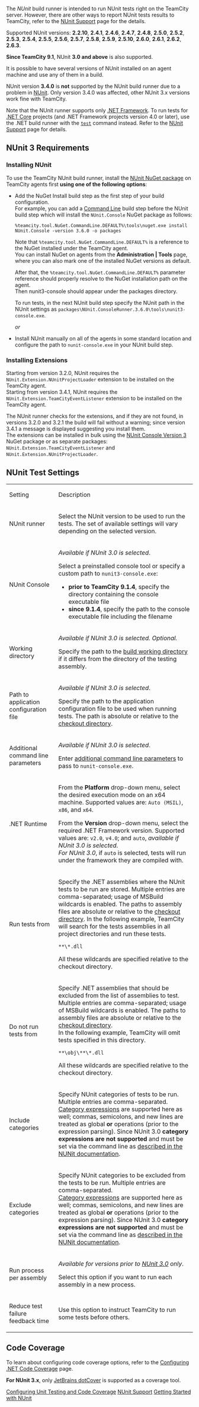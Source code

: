 [//]: # (title: NUnit)
[//]: # (auxiliary-id: NUnit)

The _NUnit_ build runner is intended to run NUnit tests right on the TeamCity server. However, there are other ways to report NUnit tests results to TeamCity, refer to the [NUnit Support](nunit-support.md) page for the details.

<tip include-id="supported-versions">
    
Supported NUnit versions: __2.2.10__, __2.4.1__, __2.4.6__, __2.4.7__, __2.4.8__, __2.5.0__, __2.5.2__, __2.5.3__, __2.5.4__, __2.5.5__, __2.5.6__, __2.5.7__, __2.5.8__, __2.5.9__, __2.5.10__, __2.6.0__, __2.6.1__, __2.6.2__, __2.6.3__. 

__Since TeamCity 9.1__, NUnit __3.0 and above__ is also supported.

It is possible to have several versions of NUnit installed on an agent machine and use any of them in a build.

</tip>    

<warning include-id="supported-warning">
    
NUnit version __3.4.0__ is __not__ supported by the NUnit build runner due to a problem in [NUnit](https://github.com/nunit/docs/wiki/Release-Notes#issues-resolved-1). Only version 3.4.0 was affected, other NUnit 3.x versions work fine with TeamCity.
</warning>

Note that the NUnit runner supports only [.NET Framework](https://docs.microsoft.com/en-us/dotnet/framework/get-started/overview). To run tests for [.NET Core](https://docs.microsoft.com/en-us/dotnet/framework/get-started/net-core-and-open-source) projects (and .NET Framework projects version 4.0 or later), use the .NET build runner with the [`test`](https://docs.microsoft.com/en-us/dotnet/core/tools/dotnet-test) command instead. Refer to the [NUnit Support](nunit-support.md#Framework+Compatibility) page for details.

<anchor name="NUnit3Extensions"/>

## NUnit 3 Requirements
[//]: # (AltHead: NUnit3Extensions)

### Installing NUnit

<chunk include-id="installing-nunit">

To use the TeamCity NUnit build runner, install the [NUnit NuGet package](https://www.nuget.org/packages/NUnit/) on TeamCity agents first __using one of the following options__:
* Add the NuGet Install build step as the first step of your build configuration.   
For example, you can add a [Command Line](command-line.md) build step before the NUnit build step which will install the `NUnit.Console` NuGet package as follows:

    ```Shell
    %teamcity.tool.NuGet.CommandLine.DEFAULT%\tools\nuget.exe install NUnit.Console -version 3.6.0 -o packages
   
    ```
    
    Note that `%teamcity.tool.NuGet.CommandLine.DEFAULT%` is a reference to the NuGet installed under the TeamCity agent.   
    You can install NuGet on agents from the __Administration | Tools__ page, where you can also mark one of the installed NuGet versions as default.
    
    After that, the `%teamcity.tool.NuGet.CommandLine.DEFAULT%` parameter reference should properly resolve to the NuGet installation path on the agent.   
    Then nunit3-console should appear under the packages directory.   
    
    To run tests, in the next NUnit build step specify the NUnit path in the NUnit settings as `packages\NUnit.ConsoleRunner.3.6.0\tools\nunit3-console.exe`.   
    
    _or_

* Install NUnit manually on all of the agents in some standard location and configure the path to `nunit-console.exe` in your NUnit build step.

</chunk>

### Installing Extensions

Starting from version 3.2.0, NUnit requires the `NUnit.Extension.NUnitProjectLoader` extension to be installed on the TeamCity agent.    
Starting from version 3.4.1, NUnit requires the `NUnit.Extension.TeamCityEventListener` extension to be installed on the TeamCity agent.

The NUnit runner checks for the extensions, and if they are not found, in versions 3.2.0 and 3.2.1 the build will fail without a warning; since version 3.4.1 a message is displayed suggesting you install them.   
The extensions can be installed in bulk using the [NUnit Console Version 3](https://www.nuget.org/packages/NUnit.Console) NuGet package or as separate packages: `NUnit.Extension.TeamCityEventListener` and `NUnit.Extension.NUnitProjectLoader`.

<anchor name="NUnit-settings"/>

## NUnit Test Settings

<table><tr>
       
<td>

Setting

</td>
       
<td>

Description

</td></tr><tr>

<td id="runner">

<anchor name="NUnit-runner"/>

NUnit runner

</td>

<td>

Select the NUnit version to be used to run the tests. The set of available settings will vary depending on the selected version.

</td></tr><tr>

<td id="pathToNUnitConsoleTool">

<anchor name="NUnit-pathToNUnitConsoleTool"/>

NUnit Console

</td>

<td>

_Available if NUnit 3.0 is selected_.

Select a preinstalled console tool or specify a custom path to `nunit3-console.exe`:
* __prior to TeamCity 9.1.4__, specify the directory containing the console executable file
* __since 9.1.4__, specify the path to the console executable file including the filename

</td></tr><tr>

<td id="workingDirectory">

<anchor name="NUnit-workingDirectory"/>

Working directory

</td>

<td>

_Available if NUnit 3.0 is selected. Optional._

Specify the path to the [build working directory](build-working-directory.md) if it differs from the directory of the testing assembly.

</td></tr><tr>

<td id="appConfigFile">

<anchor name="NUnit-appConfigFile"/>

Path to application configuration file

</td>

<td>

_Available if NUnit 3.0 is selected_.

Specifу the path to the application configuration file to be used when running tests. The path is absolute or relative to the [checkout directory](build-checkout-directory.md).

</td></tr><tr>

<td id="NUnit-cmdParameters">

Additional command line parameters

</td>

<td>

_Available if NUnit 3.0 is selected_.

Enter [additional command line parameters](https://github.com/nunit/docs/wiki/Console-Command-Line) to pass to `nunit-console.exe`.


</td></tr><tr>

<td>

.NET Runtime


</td>

<td>

From the __Platform__ drop-down menu, select the desired execution mode on an x64 machine. Supported values are: `Auto (MSIL)`, `x86`, and `x64`.

From the __Version__ drop-down menu, select the required .NET Framework version. Supported values are: `v2.0`, `v4.0`; and `auto`, _available if NUnit 3.0 is selected_.    
_For NUnit 3.0_, if `auto` is selected, tests will run under the framework they are compiled with.

</td></tr><tr>

<td>

Run tests from


</td>

<td>

Specify the .NET assemblies where the NUnit tests to be run are stored. Multiple entries are comma-separated; usage of MSBuild wildcards is enabled. The paths to assembly files are absolute or relative to the [checkout directory](build-checkout-directory.md). In the following example, TeamCity will search for the tests assemblies in all project directories and run these tests.

```Shell
**\*.dll

```

<note>

All these wildcards are specified relative to the checkout directory.
</note>


</td></tr><tr>

<td>

Do not run tests from

</td>

<td>

Specify .NET assemblies that should be excluded from the list of assemblies to test. Multiple entries are comma-separated; usage of MSBuild wildcards is enabled. The paths to assembly files are absolute or relative to the [checkout directory](build-checkout-directory.md).   
In the following example, TeamCity will omit tests specified in this directory.


```Shell
**\obj\**\*.dll

```

<note>

All these wildcards are specified relative to the checkout directory.
</note>

</td></tr><tr>

<td>

Include categories

</td>

<td>

Specify NUnit categories of tests to be run. Multiple entries are comma-separated.    
[Category expressions](teamcity-nunit-test-launcher.md#Category+Expression) are supported here as well; commas, semicolons, and new lines are treated as global __or__ operations (prior to the expression parsing). Since NUnit 3.0 __category expressions are not supported__ and must be set via the command line as [described in the NUNit documentation](https://github.com/nunit/docs/wiki/Test-Selection-Language).

</td></tr><tr>

<td>

Exclude categories

</td>

<td>

Specify NUnit categories to be excluded from the tests to be run. Multiple entries are comma-separated.    
[Category expressions](teamcity-nunit-test-launcher.md#Category+Expression) are supported here as well; commas, semicolons, and new lines are treated as global __or__ operations (prior to the expression parsing). Since NUnit 3.0 __category expressions are not supported__ and must be set via the command line as [described in the NUNit documentation](https://github.com/nunit/docs/wiki/Test-Selection-Language).

</td></tr><tr>

<td>

Run process per assembly

</td>

<td>

_Available for versions prior to [NUnit 3.0](upgrade-notes.md#Changes+from+9.1.5+to+9.1.6) only_.

Select this option if you want to run each assembly in a new process.

</td></tr><tr>

<td>

Reduce test failure feedback time

</td>

<td>

Use this option to instruct TeamCity to run some tests before others.

</td></tr></table>

## Code Coverage

To learn about configuring code coverage options, refer to the [Configuring .NET Code Coverage](configuring-.net-code-coverage.md) page.

__For NUnit 3.x__, only [JetBrains dotCover](jetbrains-dotcover.md) is supported as a coverage tool.
 
<seealso>
        <category ref="admin-guide">
            <a href="configuring-unit-testing-and-code-coverage.md">Configuring Unit Testing and Code Coverage</a>
            <a href="nunit-support.md">NUnit Support</a>
            <a href="getting-started-with-nunit.md">Getting Started with NUnit</a>
        </category>
</seealso>